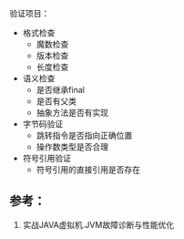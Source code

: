
验证项目：

* 格式检查
  * 魔数检查
  * 版本检查
  * 长度检查
* 语义检查
  * 是否继承final
  * 是否有父类
  * 抽象方法是否有实现
* 字节码验证
  * 跳转指令是否指向正确位置
  * 操作数类型是否合理
* 符号引用验证
  * 符号引用的直接引用是否存在

## 参考：

1. 实战JAVA虚拟机.JVM故障诊断与性能优化